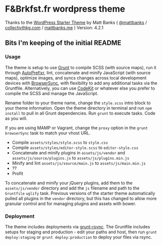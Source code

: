 # F&Brkfst.fr wordpress theme

Thanks to the [WordPress Starter Theme](https://github.com/mattbanks/WordPress-Starter-Theme) by Matt Banks ( [@mattbanks](http://twitter.com/mattbanks) / [collectivthkg.com](http://collectivthkg.com) / [mattbanks.me](http://www.mattbanks.me) )
Version: 4.2.1

## Bits I'm keeping of the initial README

### Usage

The theme is setup to use [Grunt](http://gruntjs.com/) to compile SCSS (with source maps), run it through [AutoPrefixr](https://github.com/ai/autoprefixer), lint, concatenate and minify JavaScript (with source maps), optimize images, and syncs changes across local development devices with [BrowserSync](https://github.com/shakyShane/browser-sync), with flexibility to add any additional tasks via the Gruntfile. Alternatively, you can use [CodeKit](http://incident57.com/codekit/) or whatever else you prefer to compile the SCSS and manage the JavaScript.

Rename folder to your theme name, change the `style.scss` intro block to your theme information. Open the theme directory in terminal and run `npm install` to pull in all Grunt dependencies. Run `grunt` to execute tasks. Code as you will.

If you are using MAMP or Vagrant, change the `proxy` option in the `grunt browserSync` task to match your vhost URL.

- Compile `assets/styles/style.scss` to `style.css`
- Compile `assets/styles/editor-style.scss` to `editor-style.css`
- Concatenate and minify plugins in `assets/js/vendor` and `assets/js/source/plugins.js` to `assets/js/plugins.min.js`
- Minify and lint `assets/js/source/main.js` to `assets/js/main.min.js`
- ??
- Profit

To concatenate and minify your jQuery plugins, add them to the `assets/js/vendor` directory and add the `js` filename and path to the `Gruntfile` `uglify` task. Previous versions of the starter theme automatically pulled all plugins in the `vendor` directory, but this has changed to allow more granular control and for managing plugins and assets with bower.

### Deployment

The theme includes deployments via [grunt-rsync](https://github.com/jedrichards/grunt-rsync). The Gruntfile includes setups for staging and production - edit your paths and host, then run `grunt deploy:staging` or `grunt deploy:production` to deploy your files via rsync.